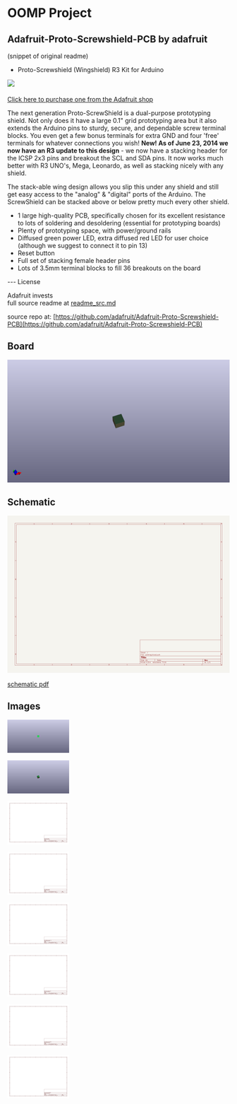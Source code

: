 # OOMP Project  
## Adafruit-Proto-Screwshield-PCB  by adafruit  
  
(snippet of original readme)  
  
- Proto-Screwshield (Wingshield) R3 Kit for Arduino  
  
<a href="http://www.adafruit.com/products/196"><img src="assets/board.jpg?raw=true" width="500px"><br/>  
Click here to purchase one from the Adafruit shop  
</a>  
  
The next generation Proto-ScrewShield is a dual-purpose prototyping shield. Not only does it have a large 0.1" grid prototyping area but it also extends the Arduino pins to sturdy, secure, and dependable screw terminal blocks. You even get a few bonus terminals for extra GND and four 'free' terminals for whatever connections you wish! __New! As of June 23, 2014 we now have an R3 update to this design__ - we now have a stacking header for the ICSP 2x3 pins and breakout the SCL and SDA pins. It now works much better with R3 UNO's, Mega, Leonardo, as well as stacking nicely with any shield.  
  
The stack-able wing design allows you slip this under any shield and still get easy access to the "analog" & "digital" ports of the Arduino. The ScrewShield can be stacked above or below pretty much every other shield.  
  
- 1 large high-quality PCB, specifically chosen for its excellent resistance to lots of soldering and desoldering (essential for prototyping boards)  
- Plenty of prototyping space, with power/ground rails  
- Diffused green power LED, extra diffused red LED for user choice (although we suggest to connect it to pin 13)  
- Reset button  
- Full set of stacking female header pins  
- Lots of 3.5mm terminal blocks to fill 36 breakouts on the board  
  
--- License  
  
Adafruit invests   
  full source readme at [readme_src.md](readme_src.md)  
  
source repo at: [https://github.com/adafruit/Adafruit-Proto-Screwshield-PCB](https://github.com/adafruit/Adafruit-Proto-Screwshield-PCB)  
## Board  
  
[![working_3d.png](working_3d_600.png)](working_3d.png)  
## Schematic  
  
[![working_schematic.png](working_schematic_600.png)](working_schematic.png)  
  
[schematic pdf](working_schematic.pdf)  
## Images  
  
[![working_3D_bottom.png](working_3D_bottom_140.png)](working_3D_bottom.png)  
  
[![working_3D_top.png](working_3D_top_140.png)](working_3D_top.png)  
  
[![working_assembly_page_01.png](working_assembly_page_01_140.png)](working_assembly_page_01.png)  
  
[![working_assembly_page_02.png](working_assembly_page_02_140.png)](working_assembly_page_02.png)  
  
[![working_assembly_page_03.png](working_assembly_page_03_140.png)](working_assembly_page_03.png)  
  
[![working_assembly_page_04.png](working_assembly_page_04_140.png)](working_assembly_page_04.png)  
  
[![working_assembly_page_05.png](working_assembly_page_05_140.png)](working_assembly_page_05.png)  
  
[![working_assembly_page_06.png](working_assembly_page_06_140.png)](working_assembly_page_06.png)  
